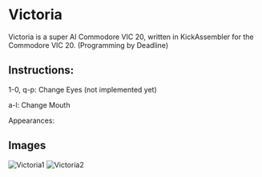 # Victoria

Victoria is a super AI Commodore VIC 20, written in KickAssembler for the Commodore VIC 20. (Programming by Deadline)

## Instructions:

1-0, q-p: Change Eyes (not implemented yet)

a-l: Change Mouth

Appearances:

## Images

![Victoria1](https://raw.githubusercontent.com/cityxen/APMs/master/Victoria%20(Commodore%20VIC%2020)/images/Victoria1.jpg)
![Victoria2](https://raw.githubusercontent.com/cityxen/APMs/master/Victoria%20(Commodore%20VIC%2020)/images/Victoria2.jpg)


